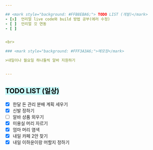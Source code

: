 ```yaml
---  

## <mark style="background: #FFB8EBA6;"> TODO LIST (개발)</mark>
- [x]  언리얼 live code와 build 방법 공부(에러 수정)
- [ ]  언리얼 깃 연동
- [ ]  


<br>

### <mark style="background: #FFF3A3A6;">메모장</mark>

>내일이나 월요일 하나둘씩 알바 지원하기


---
```


## <mark style="background: #ABF7F7A6;">TODO LIST (일상)</mark>

- [x]  한달 돈 관리 분배 계획 세우기
- [x]  신발 정하기
- [ ]  알바 상품 외우기
- [x]  미용실 머리 자르기
- [x]  엄마 머리 염색
- [x]  내일 카페 2안 찾기
- [x]  내일 이하윤이랑 머할지 정하기

